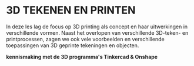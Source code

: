# 3D TEKENEN EN PRINTEN

In deze les lag de focus op 3D printing als concept en haar uitwerkingen in verschillende vormen.
Naast het overlopen van verschillende 3D-teken- en printprocessen, zagen we ook vele voorbeelden en verschillende toepassingen van 3D geprinte tekeningen en objecten.


**kennismaking met de 3D programma's Tinkercad & Onshape**













